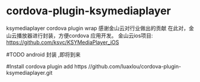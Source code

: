 # cordova-plugin-ksymediaplayer
ksymediaplayer cordova plugin  wrap
感谢金山云对行业做出的贡献
在此对，金山云播放器进行封装，方便cordova 应用开发。
金山云ios项目:   https://github.com/ksvc/KSYMediaPlayer_iOS


#TODO
android 封装 ,即将到来


#Install 
cordova plugin add https //github.com/luaxlou/cordova-plugin-ksymediaplayer.git
